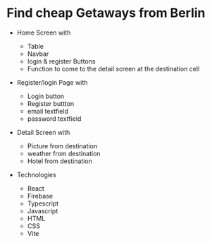 # Find cheap Getaways from Berlin

- Home Screen with
  - Table
  - Navbar
  - login & register Buttons
  - Function to come to the detail screen at the destination cell
- Register/login Page with
  - Login button
  - Register buttton
  - email textfield
  - password textfield
- Detail Screen with
  - Picture from destination
  - weather from destination
  - Hotel from destination

- Technologies
  - React
  - Firebase
  - Typescript
  - Javascript
  - HTML
  - CSS
  - Vite
